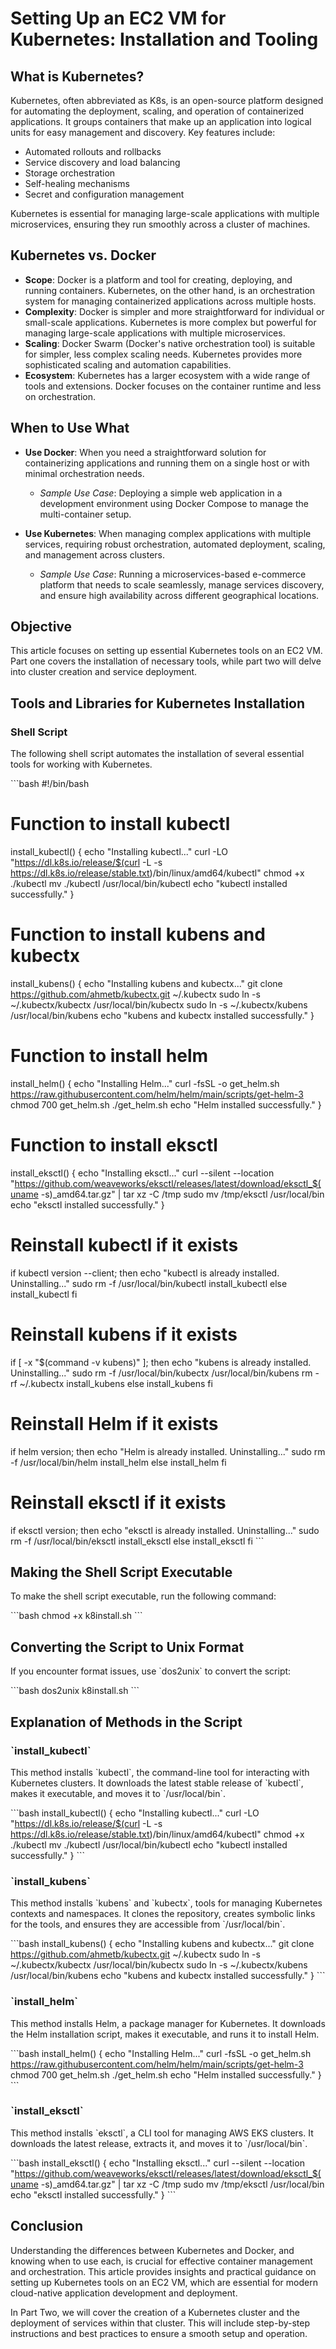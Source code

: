
# Setting Up an EC2 VM for Kubernetes: Installation and Tooling

## What is Kubernetes?

Kubernetes, often abbreviated as K8s, is an open-source platform designed for automating the deployment, scaling, and operation of containerized applications. It groups containers that make up an application into logical units for easy management and discovery. Key features include:

- Automated rollouts and rollbacks
- Service discovery and load balancing
- Storage orchestration
- Self-healing mechanisms
- Secret and configuration management

Kubernetes is essential for managing large-scale applications with multiple microservices, ensuring they run smoothly across a cluster of machines.

## Kubernetes vs. Docker

- **Scope**: Docker is a platform and tool for creating, deploying, and running containers. Kubernetes, on the other hand, is an orchestration system for managing containerized applications across multiple hosts.
- **Complexity**: Docker is simpler and more straightforward for individual or small-scale applications. Kubernetes is more complex but powerful for managing large-scale applications with multiple microservices.
- **Scaling**: Docker Swarm (Docker's native orchestration tool) is suitable for simpler, less complex scaling needs. Kubernetes provides more sophisticated scaling and automation capabilities.
- **Ecosystem**: Kubernetes has a larger ecosystem with a wide range of tools and extensions. Docker focuses on the container runtime and less on orchestration.

## When to Use What

- **Use Docker**: When you need a straightforward solution for containerizing applications and running them on a single host or with minimal orchestration needs.
  - *Sample Use Case*: Deploying a simple web application in a development environment using Docker Compose to manage the multi-container setup.
  
- **Use Kubernetes**: When managing complex applications with multiple services, requiring robust orchestration, automated deployment, scaling, and management across clusters.
  - *Sample Use Case*: Running a microservices-based e-commerce platform that needs to scale seamlessly, manage services discovery, and ensure high availability across different geographical locations.

## Objective

This article focuses on setting up essential Kubernetes tools on an EC2 VM. Part one covers the installation of necessary tools, while part two will delve into cluster creation and service deployment.

## Tools and Libraries for Kubernetes Installation

### Shell Script

The following shell script automates the installation of several essential tools for working with Kubernetes.

\`\`\`bash
#!/bin/bash

# Function to install kubectl
install_kubectl() {
    echo "Installing kubectl..."
    curl -LO "https://dl.k8s.io/release/$(curl -L -s https://dl.k8s.io/release/stable.txt)/bin/linux/amd64/kubectl"
    chmod +x ./kubectl
    mv ./kubectl /usr/local/bin/kubectl
    echo "kubectl installed successfully."
}

# Function to install kubens and kubectx
install_kubens() {
    echo "Installing kubens and kubectx..."
    git clone https://github.com/ahmetb/kubectx.git ~/.kubectx
    sudo ln -s ~/.kubectx/kubectx /usr/local/bin/kubectx
    sudo ln -s ~/.kubectx/kubens /usr/local/bin/kubens
    echo "kubens and kubectx installed successfully."
}

# Function to install helm
install_helm() {
    echo "Installing Helm..."
    curl -fsSL -o get_helm.sh https://raw.githubusercontent.com/helm/helm/main/scripts/get-helm-3
    chmod 700 get_helm.sh
    ./get_helm.sh
    echo "Helm installed successfully."
}

# Function to install eksctl
install_eksctl() {
    echo "Installing eksctl..."
    curl --silent --location "https://github.com/weaveworks/eksctl/releases/latest/download/eksctl_$(uname -s)_amd64.tar.gz" | tar xz -C /tmp
    sudo mv /tmp/eksctl /usr/local/bin
    echo "eksctl installed successfully."
}

# Reinstall kubectl if it exists
if kubectl version --client; then
    echo "kubectl is already installed. Uninstalling..."
    sudo rm -f /usr/local/bin/kubectl
    install_kubectl
else
    install_kubectl
fi

# Reinstall kubens if it exists
if [ -x "$(command -v kubens)" ]; then
    echo "kubens is already installed. Uninstalling..."
    sudo rm -f /usr/local/bin/kubectx /usr/local/bin/kubens
    rm -rf ~/.kubectx
    install_kubens
else
    install_kubens
fi

# Reinstall Helm if it exists
if helm version; then
    echo "Helm is already installed. Uninstalling..."
    sudo rm -f /usr/local/bin/helm
    install_helm
else
    install_helm
fi

# Reinstall eksctl if it exists
if eksctl version; then
    echo "eksctl is already installed. Uninstalling..."
    sudo rm -f /usr/local/bin/eksctl
    install_eksctl
else
    install_eksctl
fi
\`\`\`

## Making the Shell Script Executable

To make the shell script executable, run the following command:

\`\`\`bash
chmod +x k8install.sh
\`\`\`

## Converting the Script to Unix Format

If you encounter format issues, use \`dos2unix\` to convert the script:

\`\`\`bash
dos2unix k8install.sh
\`\`\`

## Explanation of Methods in the Script

### \`install_kubectl\`
This method installs \`kubectl\`, the command-line tool for interacting with Kubernetes clusters. It downloads the latest stable release of \`kubectl\`, makes it executable, and moves it to \`/usr/local/bin\`.

\`\`\`bash
install_kubectl() {
    echo "Installing kubectl..."
    curl -LO "https://dl.k8s.io/release/$(curl -L -s https://dl.k8s.io/release/stable.txt)/bin/linux/amd64/kubectl"
    chmod +x ./kubectl
    mv ./kubectl /usr/local/bin/kubectl
    echo "kubectl installed successfully."
}
\`\`\`

### \`install_kubens\`
This method installs \`kubens\` and \`kubectx\`, tools for managing Kubernetes contexts and namespaces. It clones the repository, creates symbolic links for the tools, and ensures they are accessible from \`/usr/local/bin\`.

\`\`\`bash
install_kubens() {
    echo "Installing kubens and kubectx..."
    git clone https://github.com/ahmetb/kubectx.git ~/.kubectx
    sudo ln -s ~/.kubectx/kubectx /usr/local/bin/kubectx
    sudo ln -s ~/.kubectx/kubens /usr/local/bin/kubens
    echo "kubens and kubectx installed successfully."
}
\`\`\`

### \`install_helm\`
This method installs Helm, a package manager for Kubernetes. It downloads the Helm installation script, makes it executable, and runs it to install Helm.

\`\`\`bash
install_helm() {
    echo "Installing Helm..."
    curl -fsSL -o get_helm.sh https://raw.githubusercontent.com/helm/helm/main/scripts/get-helm-3
    chmod 700 get_helm.sh
    ./get_helm.sh
    echo "Helm installed successfully."
}
\`\`\`

### \`install_eksctl\`
This method installs \`eksctl\`, a CLI tool for managing AWS EKS clusters. It downloads the latest release, extracts it, and moves it to \`/usr/local/bin\`.

\`\`\`bash
install_eksctl() {
    echo "Installing eksctl..."
    curl --silent --location "https://github.com/weaveworks/eksctl/releases/latest/download/eksctl_$(uname -s)_amd64.tar.gz" | tar xz -C /tmp
    sudo mv /tmp/eksctl /usr/local/bin
    echo "eksctl installed successfully."
}
\`\`\`

## Conclusion

Understanding the differences between Kubernetes and Docker, and knowing when to use each, is crucial for effective container management and orchestration. This article provides insights and practical guidance on setting up Kubernetes tools on an EC2 VM, which are essential for modern cloud-native application development and deployment.

In Part Two, we will cover the creation of a Kubernetes cluster and the deployment of services within that cluster. This will include step-by-step instructions and best practices to ensure a smooth setup and operation.
